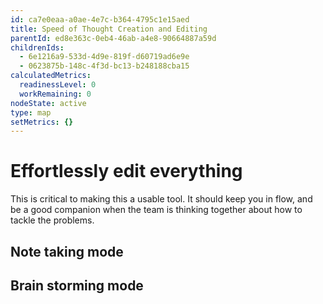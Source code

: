 ```yaml
---
id: ca7e0eaa-a0ae-4e7c-b364-4795c1e15aed
title: Speed of Thought Creation and Editing
parentId: ed8e363c-0eb4-46ab-a4e8-90664887a59d
childrenIds:
  - 6e1216a9-533d-4d9e-819f-d60719ad6e9e
  - 0623875b-148c-4f3d-bc13-b248188cba15
calculatedMetrics:
  readinessLevel: 0
  workRemaining: 0
nodeState: active
type: map
setMetrics: {}
---
```

# Effortlessly edit everything

This is critical to making this a usable tool. It should keep you in flow, and be a good companion when the team is thinking together about how to tackle the problems.

## Note taking mode

## Brain storming mode